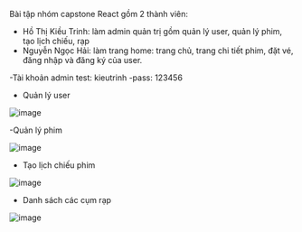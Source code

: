 Bài tập nhóm capstone React gồm 2 thành viên:
- Hồ Thị Kiều Trinh: làm admin quản trị gồm quản lý user, quản lý phim, tạo lịch chiếu, rạp
- Nguyễn Ngọc Hải: làm trang home: trang chủ, trang chi tiết phim, đặt vé, đăng nhập và đăng ký của user.

-Tài khoản admin test: kieutrinh
-pass: 123456


- Quản lý user

![image](https://user-images.githubusercontent.com/52285630/182627430-d7dadf73-0815-47f6-b7a2-f82c9fe14c0a.png)

-Quản lý phim

![image](https://user-images.githubusercontent.com/52285630/182627720-9c584487-8abf-4c44-8271-b7c51e925a4f.png)

- Tạo lịch chiếu phim

![image](https://user-images.githubusercontent.com/52285630/182627846-16bebad7-19e0-4080-b64a-153cb4e24d3d.png)

- Danh sách các cụm rạp

![image](https://user-images.githubusercontent.com/52285630/182627968-fbec7a46-1bbf-4484-b059-4ad16bfea93e.png)




